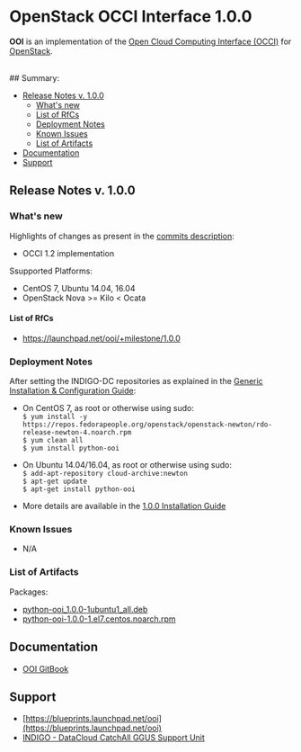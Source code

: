 # OpenStack OCCI Interface 1.0.0

**OOI** is an implementation of the [Open Cloud Computing Interface (OCCI)](http://www.occi-wg.org/) for [OpenStack]( http://openstack.org). 

<br>
## Summary:

<!--
* Updates
  * [OOI v. 0.3.2](https://indigo-dc.gitbooks.io/indigo-datacloud-releases/content/indigo1/second_update_of_indigo-1.html#ooi)
-->

* [Release Notes v. 1.0.0](#id1)
  * [What's new](#id2)
  * [List of RfCs](#id3)
  * [Deployment Notes](#id4)
  * [Known Issues](#id5)
  * [List of Artifacts](#id7)
* [Documentation](#id6)
* [Support](#id8)


<a id="id1"></a>
## Release Notes v. 1.0.0

<a id="id2"></a>
### What's new
Highlights of changes as present in the [commits description](https://github.com/indigo-dc/ooi/commits/1.0.0):
* OCCI 1.2 implementation 


Ssupported Platforms:
* CentOS 7, Ubuntu 14.04, 16.04
* OpenStack Nova >= Kilo < Ocata

<a id="id3"></a>
#### List of RfCs 

* https://launchpad.net/ooi/+milestone/1.0.0

<a id="id4"></a>
### Deployment Notes

After setting the INDIGO-DC repositories as explained in the [Generic Installation & Configuration Guide](../generic_installation_and_configuration_guide_1.md):
* On CentOS 7, as root or otherwise using sudo:<br>
  ```$ yum install -y https://repos.fedorapeople.org/openstack/openstack-newton/rdo-release-newton-4.noarch.rpm```<br>
  ```$ yum clean all```<br>
  ```$ yum install python-ooi```<br>
* On Ubuntu 14.04/16.04, as root or otherwise using sudo:<br>
  ```$ add-apt-repository cloud-archive:newton```<br>
  ```$ apt-get update```<br>
  ```$ apt-get install python-ooi```<br>

* More details are available in the [1.0.0 Installation Guide](http://ooi.readthedocs.io/en/stable/user/installation.html)

<a id="id5"></a>
### Known Issues

* N/A

<a id="id7"></a>
### List of Artifacts

Packages:
* [python-ooi_1.0.0-1ubuntu1_all.deb](http://repo.indigo-datacloud.eu/repository/indigo/2/ubuntu/dists/xenial/main/binary-amd64/python-ooi_1.0.0-1ubuntu1_all.deb)
* [python-ooi-1.0.0-1.el7.centos.noarch.rpm](http://repo.indigo-datacloud.eu/repository/indigo/2/centos7/x86_64/base/python-ooi-1.0.0-1.el7.centos.noarch.rpm)

<a id="id6"></a>
## Documentation

* [OOI GitBook](https://indigo-dc.gitbooks.io/ooi/content/)

<a id="id8"></a>
## Support

* [https://blueprints.launchpad.net/ooi](https://blueprints.launchpad.net/ooi)
* [INDIGO - DataCloud CatchAll GGUS Support Unit](https://wiki.egi.eu/wiki/GGUS:INDIGO_DataCloud_Catch-all_FAQ)
